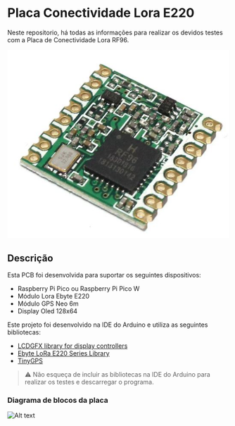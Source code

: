 # Placa Conectividade Lora E220

Neste repositorio, há todas as informações para realizar os devidos testes com a Placa de Conectividade Lora RF96. 

![Imagem não localizada](Imagens/RF29_2.JPG?raw=true "2° Versão da Placa de Conectividade Lora E220")

## Descrição
Esta PCB foi desenvolvida para suportar os seguintes dispositivos:
- Raspberry Pi Pico ou Raspberry Pi Pico W
- Módulo Lora Ebyte E220
- Módulo GPS Neo 6m
- Display Oled 128x64

Este projeto foi desenvolvido na IDE do Arduino e utiliza as seguintes bibliotecas:
- [LCDGFX library for display controllers](https://github.com/lexus2k/lcdgfx)
- [Ebyte LoRa E220 Series Library](https://github.com/xreef/EByte_LoRa_E220_Series_Library)
- [TinyGPS](https://github.com/mikalhart/TinyGPS)

> :warning: Não esqueça de incluir as bibliotecas na IDE do Arduino para realizar os testes e descarregar o programa.
  
### Diagrama de blocos da placa
![Alt text](Imagens/Diagrama_de_blocos_PCB.png?raw=true "Diagrama de Blocos")


